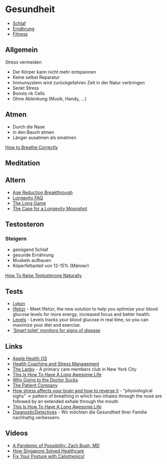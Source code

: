 # Gesundheit

- [Schlaf](./schlaf)  
- [Ernährung](./ernaehrung)
- [Fitness](./fitness)

## Allgemein

Stress vermeiden
- Der Körper kann nicht mehr entspannen
- Keine selbst Reparatur 
- Immunsystem wird zurückgefahren
Zeit in der Natur verbringen 
- Senkt Stress 
- Boosts nk Cells
- Ohne Ablenkung (Musik, Handy, …)

## Atmen

- Durch die Nase 
- in den Bauch atmen
- Länger ausatmen als einatmen

[How to Breathe Correctly](https://www.marksdailyapple.com/how-to-breathe-correctly/)

## Meditation



## Altern

- [Age Reduction Breakthrough](https://joshmitteldorf.scienceblog.com/2020/05/11/age-reduction-breakthrough/)
- [Longevity FAQ](https://www.ldeming.com/longevityfaq/)
- [The Long Game](https://mehdiyacoubi.substack.com)
- [The Case for a Longevity Moonshot](https://lincolnpolicy.org/2021/the-case-for-a-longevity-moonshot/)

## Testosteron

### Steigern

- genügend Schlaf
- gesunde Ernährung
- Muskeln aufbauen
- Köperfettanteil von 12-15% (Männer)

[How To Raise Testosterone Naturally](https://www.youtube.com/watch?v=Aiongz9ahek)

## Tests

- [Lykon](https://shop.lykon.de/products/myhealth-fitness)
- [lifetizr](https://www.lifetizr.io/) - Meet lifetizr, the new solution to help you optimize your blood glucose levels for more energy, increased focus and better health.
- [Levels](https://www.levelshealth.com/) - Levels tracks your blood glucose in real time, so you can maximize your diet and exercise.
- [‘Smart toilet’ monitors for signs of disease](https://med.stanford.edu/news/all-news/2020/04/smart-toilet-monitors-for-signs-of-disease.html)

## Links

- [Apple Health OS](https://divinations.substack.com/p/healthos)
- [Health Coaching and Stress Management](https://chriskresser.com/health-coaching-and-stress-management/)
- [The Lanby](https://www.thelanby.com/) - A primary care members club in New York City
- [This Is How To Have A Long Awesome Life](https://www.bakadesuyo.com/2021/04/exercise/)
- [Why Going to the Doctor Sucks](https://waitbutwhy.com/2021/04/lanby.html)
- [The Patient Company](https://ro.co/)
- [How stress affects your brain and how to reverse it](https://scopeblog.stanford.edu/2020/10/07/how-stress-affects-your-brain-and-how-to-reverse-it/) - "physiological sighs" -> pattern of breathing in which two inhales through the nose are followed by an extended exhale through the mouth
- [This Is How To Have A Long Awesome Life](https://www.bakadesuyo.com/2021/08/longevity/)
- [DiagnosticDetectives](https://diagnosticdetectives.de/) - Wir möchten die Gesundheit Ihrer Familie nachhaltig verbessern.

## Videos

- [A Pandemic of Possibility: Zach Bush, MD](https://www.youtube.com/watch?v=qUiGgRHES4k)
- [How Singapore Solved Healthcare](https://www.youtube.com/watch?v=sKjHvpiHk3s)
- [Fix Your Posture with Calisthenics!](https://www.youtube.com/watch?v=vZA31GMOtZE)
